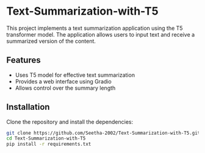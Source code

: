 # Text-Summarization-with-T5
This project implements a text summarization application using the T5 transformer model. The application allows users to input text and receive a summarized version of the content.
## Features
- Uses T5 model for effective text summarization
- Provides a web interface using Gradio
- Allows control over the summary length
## Installation

Clone the repository and install the dependencies:

```bash
git clone https://github.com/Seetha-2002/Text-Summarization-with-T5.git
cd Text-Summarization-with-T5
pip install -r requirements.txt

